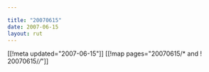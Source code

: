 ```yaml
---

title: "20070615"
date: 2007-06-15
layout: rut
---
```


[[!meta updated="2007-06-15"]]
[[!map pages="20070615/* and ! 20070615/*/*"]]
